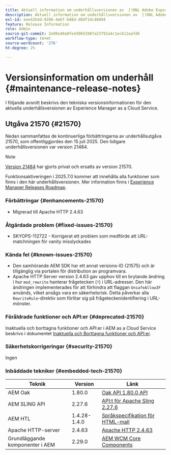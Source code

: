 ```yaml
---
title: Aktuell information om underhållsversionen av  [!DNL Adobe Experience Manager] as a Cloud Service.
description: Aktuell information om underhållsversionen av  [!DNL Adobe Experience Manager] as a Cloud Service.
exl-id: eee42b4d-9206-4ebf-b88d-d8df14c46094
feature: Release Information
role: Admin
source-git-commit: 2e90e40a0fe439653987a23792a4c1ec612aafd6
workflow-type: tm+mt
source-wordcount: '276'
ht-degree: 2%

---
```



# Versionsinformation om underhåll {#maintenance-release-notes}

I följande avsnitt beskrivs den tekniska versionsinformationen för den aktuella underhållsversionen av Experience Manager as a Cloud Service.

## Utgåva 21570 {#21570}

Nedan sammanfattas de kontinuerliga förbättringarna av underhållsutgåva 21570, som offentliggjordes den 15 juli 2025. Den tidigare underhållsversionen var version 21484.

>[!NOTE]
>
>[Version 21484](/help/release-notes/maintenance/2025/2025-7-0.md#21484) har gjorts privat och ersatts av version 21570.

Funktionsaktiveringen i 2025.7.0 kommer att innehålla alla funktioner som finns i den här underhållsversionen. Mer information finns i [Experience Manager Releases Roadmap](https://experienceleague.adobe.com/en/docs/experience-manager-release-information/aem-release-updates/update-releases-roadmap).

### Förbättringar {#enhancements-21570}

* Migrerad till Apache HTTP 2.4.63

### Åtgärdade problem {#fixed-issues-21570}

* SKYOPS-112722 - Korrigerat ett problem som medförde att URL-matchningen för vanity misslyckades

### Kända fel {#known-issues-21570}

* Den samhörande AEM SDK har ett annat versions-ID (21575) och är tillgänglig via portalen för distribution av programvara.
* Apache HTTP Server version 2.4.63 gav upphov till en brytande ändring i hur `mod_rewrite` hanterar frågetecken (`?`) i URL-adresser. Den här ändringen implementerades för att förhindra att flaggan `UnsafeAllow3F` används, vilket ansågs vara en säkerhetsrisk. Detta påverkar alla `RewriteRule`-direktiv som förlitar sig på frågeteckenidentifiering i URL-mönster.

### Föråldrade funktioner och API:er {#deprecated-21570}

Inaktuella och borttagna funktioner och API:er i AEM as a Cloud Service beskrivs i dokumentet [Inaktuella och Borttagna funktioner och API:er](/help/release-notes/deprecated-removed-features.md).

### Säkerhetskorrigeringar {#security-21570}

Ingen

### Inbäddade tekniker {#embedded-tech-21570}

| Teknik | Version | Länk |
|---|---|---|
| AEM Oak | 1.80.0 | [Oak API 1.80.0 API](https://www.javadoc.io/doc/org.apache.jackrabbit/oak-api/1.80.0/index.html) |
| AEM SLING API | 2.27.6 | [API:t för Apache Sling 2.27.6 ](https://www.javadoc.io/doc/org.apache.sling/org.apache.sling.api/latest/index.html) |
| AEM HTL | 1.4.28-1.4.0 | [Språkspecifikation för HTML-mall](https://github.com/adobe/htl-spec) |
| Apache HTTP-server | 2.4.63 | [Apache HTTP 2.4.63](https://github.com/apache/httpd/blob/2.4.63/CHANGES) |
| Grundläggande komponenter i AEM | 2.29.0 | [AEM WCM Core Components](https://github.com/adobe/aem-core-wcm-components) |
